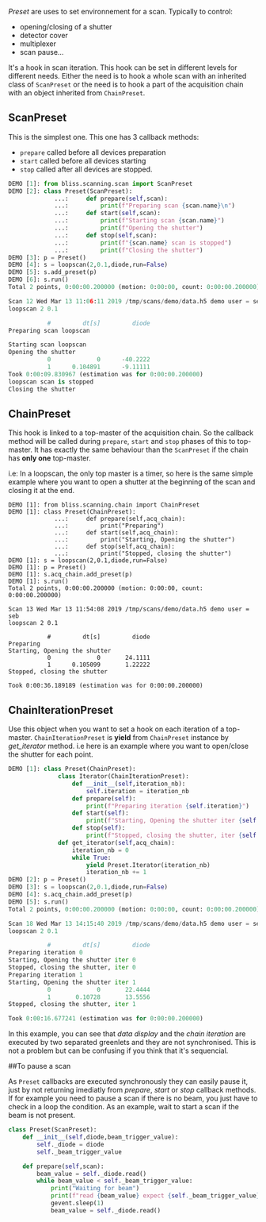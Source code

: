 *Preset* are uses to set environnement for a scan. Typically to control:

* opening/closing of a shutter
* detector cover
* multiplexer
* scan pause...

It's a hook in scan iteration. This hook can be set in different
levels for different needs. Either the need is to hook a whole scan
with an inherited class of `ScanPreset` or the need is to hook a part
of the acquisition chain with an object inherited from `ChainPreset`.

## ScanPreset
This is the simplest one. This one has 3 callback methods:

* `prepare` called before all devices preparation
* `start` called before all devices starting
* `stop` called after all devices are stopped.

```python
DEMO [1]: from bliss.scanning.scan import ScanPreset
DEMO [2]: class Preset(ScanPreset):
             ...:     def prepare(self,scan):
             ...:         print(f"Preparing scan {scan.name}\n")
             ...:     def start(self,scan):
             ...:         print(f"Starting scan {scan.name}")
             ...:         print(f"Opening the shutter")
             ...:     def stop(self,scan):
             ...:         print(f"{scan.name} scan is stopped")
             ...:         print(f"Closing the shutter")
DEMO [3]: p = Preset()
DEMO [4]: s = loopscan(2,0.1,diode,run=False)
DEMO [5]: s.add_preset(p)
DEMO [6]: s.run()
Total 2 points, 0:00:00.200000 (motion: 0:00:00, count: 0:00:00.200000)

Scan 12 Wed Mar 13 11:06:11 2019 /tmp/scans/demo/data.h5 demo user = seb
loopscan 2 0.1

           #         dt[s]         diode
Preparing scan loopscan

Starting scan loopscan
Opening the shutter
           0             0      -40.2222
           1      0.104891      -9.11111
Took 0:00:09.830967 (estimation was for 0:00:00.200000)
loopscan scan is stopped
Closing the shutter
```

## ChainPreset

This hook is linked to a top-master of the acquisition chain. So the
callback method will be called during `prepare`, `start` and `stop`
phases of this to top-master. It has exactly the same behaviour than
the `ScanPreset` if the chain has **only one** top-master.

i.e: In a loopscan, the only top master is a timer, so here is the
same simple example where you want to open a shutter at the beginning
of the scan and closing it at the end.

```
DEMO [1]: from bliss.scanning.chain import ChainPreset
DEMO [1]: class Preset(ChainPreset):
             ...:     def prepare(self,acq_chain):
             ...:         print("Preparing")
             ...:     def start(self,acq_chain):
             ...:         print("Starting, Opening the shutter")
             ...:     def stop(self,acq_chain):
             ...:         print("Stopped, closing the shutter")
DEMO [1]: s = loopscan(2,0.1,diode,run=False)
DEMO [1]: p = Preset()
DEMO [1]: s.acq_chain.add_preset(p)
DEMO [1]: s.run()
Total 2 points, 0:00:00.200000 (motion: 0:00:00, count: 0:00:00.200000)

Scan 13 Wed Mar 13 11:54:08 2019 /tmp/scans/demo/data.h5 demo user = seb
loopscan 2 0.1

           #         dt[s]         diode
Preparing
Starting, Opening the shutter
           0             0       24.1111
           1      0.105099       1.22222
Stopped, closing the shutter

Took 0:00:36.189189 (estimation was for 0:00:00.200000)
```

## ChainIterationPreset

Use this object when you want to set a hook on each iteration of a
top-master. `ChainIterationPreset` is **yield** from `ChainPreset`
instance by *get_iterator* method. i.e here is an example where you want to
open/close the shutter for each point.

```python
DEMO [1]: class Preset(ChainPreset):
              class Iterator(ChainIterationPreset):
                  def __init__(self,iteration_nb):
                      self.iteration = iteration_nb
                  def prepare(self):
                      print(f"Preparing iteration {self.iteration}")
                  def start(self):
                      print(f"Starting, Opening the shutter iter {self.iteration}")
                  def stop(self):
                      print(f"Stopped, closing the shutter, iter {self.iteration}")
              def get_iterator(self,acq_chain):
                  iteration_nb = 0
                  while True:
                      yield Preset.Iterator(iteration_nb)
                      iteration_nb += 1
DEMO [2]: p = Preset()
DEMO [3]: s = loopscan(2,0.1,diode,run=False)
DEMO [4]: s.acq_chain.add_preset(p)
DEMO [5]: s.run()
Total 2 points, 0:00:00.200000 (motion: 0:00:00, count: 0:00:00.200000)

Scan 18 Wed Mar 13 14:15:40 2019 /tmp/scans/demo/data.h5 demo user = seb
loopscan 2 0.1

           #         dt[s]         diode
Preparing iteration 0
Starting, Opening the shutter iter 0
Stopped, closing the shutter, iter 0
Preparing iteration 1
Starting, Opening the shutter iter 1
           0             0       22.4444
           1       0.10728       13.5556
Stopped, closing the shutter, iter 1

Took 0:00:16.677241 (estimation was for 0:00:00.200000)
```

In this example, you can see that *data display* and the *chain
iteration* are executed by two separated greenlets and they are not
synchronised. This is not a problem but can be confusing if you think
that it's sequencial.

##To pause a scan

As `Preset` callbacks are executed synchronously they can easily pause
it, just by not returning imediatly from *prepare*, *start* or *stop*
callback methods.  If for example you need to pause a scan if there is
no beam, you just have to check in a loop the condition.
As an example, wait to start a scan if the beam is not present.
```python
class Preset(ScanPreset):
    def __init__(self,diode,beam_trigger_value):
        self._diode = diode
        self._beam_trigger_value

    def prepare(self,scan):
        beam_value = self._diode.read()
        while beam_value < self._beam_trigger_value:
            print("Waiting for beam")
            print(f"read {beam_value} expect {self._beam_trigger_value}",end='\r')
            gevent.sleep(1)
            beam_value = self._diode.read()
```